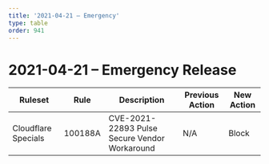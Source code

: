 ```yaml
---
title: '2021-04-21 – Emergency'
type: table
order: 941
---
```


# 2021-04-21 – Emergency Release

<TableWrap><table style="width: 100%">

<thead>
  <tr>
    <th>Ruleset</th>
    <th>Rule</th>
    <th>Description</th>
    <th>Previous Action</th>
    <th>New Action</th>
  </tr>
</thead>
<tbody>
  <tr>
    <td>Cloudflare Specials</td>
    <td>100188A</td>
    <td>CVE-2021-22893 Pulse Secure Vendor Workaround</td>
    <td>N/A</td>
    <td>Block</td>
  </tr>
</tbody>

</table></TableWrap>
